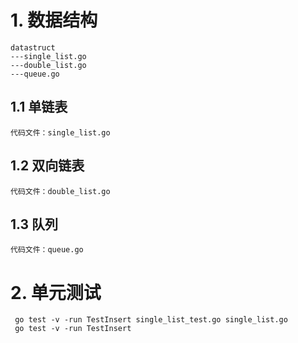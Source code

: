 # 1. 数据结构
    datastruct
    ---single_list.go
    ---double_list.go
    ---queue.go
    
## 1.1 单链表
    代码文件：single_list.go
## 1.2 双向链表
    代码文件：double_list.go
## 1.3 队列
    代码文件：queue.go
    
# 2. 单元测试
     go test -v -run TestInsert single_list_test.go single_list.go
     go test -v -run TestInsert